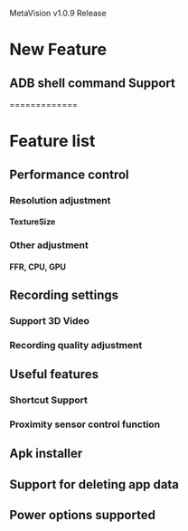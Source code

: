 MetaVision v1.0.9 Release

# New Feature
## ADB shell command Support
=============
# Feature list
## Performance control
### Resolution adjustment
#### TextureSize
### Other adjustment
#### FFR, CPU, GPU
##
## Recording settings
### Support 3D Video
### Recording quality adjustment
##
## Useful features
### Shortcut Support
### Proximity sensor control function
##
## Apk installer
##
## Support for deleting app data
##
## Power options supported
